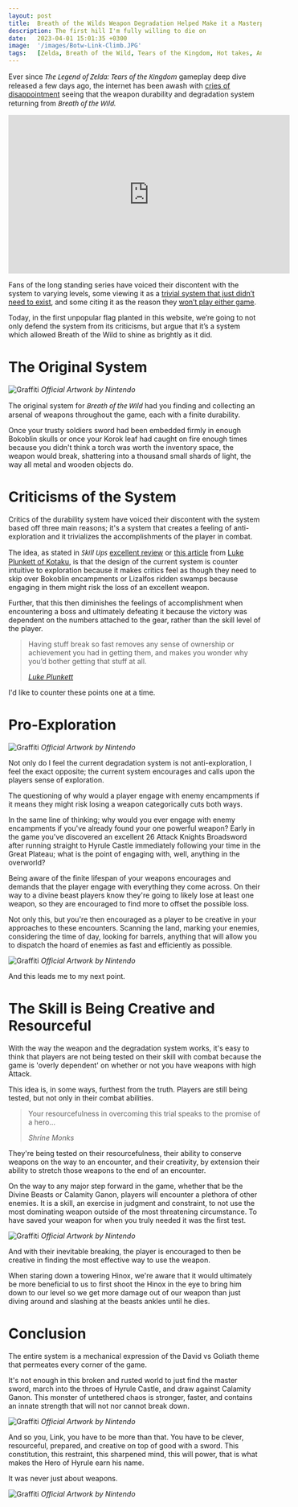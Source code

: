 ```yaml
---
layout: post
title:  Breath of the Wilds Weapon Degradation Helped Make it a Masterpiece
description: The first hill I'm fully willing to die on
date:   2023-04-01 15:01:35 +0300
image:  '/images/Botw-Link-Climb.JPG'
tags:   [Zelda, Breath of the Wild, Tears of the Kingdom, Hot takes, Analysis]
---
```

Ever since <em style="font-family: system-ui">The Legend of Zelda: Tears of the Kingdom</em> gameplay deep dive released a few days ago, the internet has been awash with [cries of disappointment](https://kotaku.com/zelda-tears-kingdom-weapon-break-fuse-degradation-botw-1850273218) seeing that the weapon durability and degradation system returning from <em style="font-family: system-ui">Breath of the Wild.</em> 

<iframe width="560" height="315" src="https://www.youtube.com/embed/a6qna-ZCbxA" title="YouTube video player" frameborder="0" allow="accelerometer; autoplay; clipboard-write; encrypted-media; gyroscope; picture-in-picture; web-share" allowfullscreen></iframe>

Fans of the long standing series have voiced their discontent with the system to varying levels, some viewing it as a [trivial system that just didn’t need to exist](https://www.reddit.com/r/CharacterRant/comments/10ilqgb/loweffort_sunday_no_the_weapon_durability_in/?utm_source=share&utm_medium=web2x&context=3), and some citing it as the reason they [won’t play either game](https://www.reddit.com/r/Games/comments/124pp0j/comment/je0ui2u/?utm_source=share&utm_medium=web2x&context=3). 

Today, in the first unpopular flag planted in this website, we’re going to not only defend the system from its criticisms, but argue that it’s a system which allowed Breath of the Wild to shine as brightly as it did. 

# The Original System

![Graffiti]({{site.baseurl}}/images/Link-Zelda-Field.JPG)
*Official Artwork by Nintendo*

The original system for <em style="font-family: system-ui">Breath of the Wild</em> had you finding and collecting an arsenal of weapons throughout the game, each with a finite durability.

Once your trusty soldiers sword had been embedded firmly in enough Bokoblin skulls or once your Korok leaf had caught on fire enough times because you didn't think a torch was worth the inventory space, the weapon would break, shattering into a thousand small shards of light, the way all metal and wooden objects do.

# Criticisms of the System

Critics of the durability system have voiced their discontent with the system based off three main reasons; it's a system that creates a feeling of anti-exploration and it trivializes the accomplishments of the player in combat.

The idea, as stated in <em style="font-family: system-ui">Skill Ups</em> [excellent review](https://youtu.be/vZd3Qh32jUo) or [this article](https://kotaku.com/zeldas-sword-breakage-is-some-bullshit-1793139670) from [Luke Plunkett of Kotaku](https://kotaku.com/author/lukeplunkett), is that the design of the current system is counter intuitive to exploration because it makes critics feel as though they need to skip over Bokoblin encampments or Lizalfos ridden swamps because engaging in them might risk the loss of an excellent weapon.

Further, that this then diminishes the feelings of accomplishment when encountering a boss and ultimately defeating it because the victory was dependent on the numbers attached to the gear, rather than the skill level of the player.

>Having stuff break so fast removes any sense of ownership or achievement you had in getting them, and makes you wonder why you’d bother getting that stuff at all.
>
> <cite>[Luke Plunkett](https://kotaku.com/author/lukeplunkett)</cite>


I'd like to counter these points one at a time.

# Pro-Exploration

![Graffiti]({{site.baseurl}}/images/Totk-Link-Cliff.JPG)
*Official Artwork by Nintendo*


Not only do I feel the current degradation system is not anti-exploration, I feel the exact opposite; the current system encourages and calls upon the players sense of exploration.

The questioning of why would a player engage with enemy encampments if it means they might risk losing a weapon categorically cuts both ways. 

In the same line of thinking; why would you ever engage with enemy encampments if you've already found your one powerful weapon? Early in the game you've discovered an excellent 26 Attack Knights Broadsword after running straight to Hyrule Castle immediately following your time in the Great Plateau; what is the point of engaging with, well, anything in the overworld?

Being aware of the finite lifespan of your weapons encourages and demands that the player engage with everything they come across. On their way to a divine beast players know they're going to likely lose at least one weapon, so they are encouraged to find more to offset the possible loss.

Not only this, but you're then encouraged as a player to be creative in your approaches to these encounters. Scanning the land, marking your enemies, considering the time of day, looking for barrels, anything that will allow you to dispatch the hoard of enemies as fast and efficiently as possible.

![Graffiti]({{site.baseurl}}/images/Botw-Link-Camp.JPG)
*Official Artwork by Nintendo*

And this leads me to my next point.

# The Skill is Being Creative and Resourceful

With the way the weapon and the degradation system works, it's easy to think that players are not being tested on their skill with combat because the game is 'overly dependent' on whether or not you have weapons with high Attack.

This idea is, in some ways, furthest from the truth. Players are still being tested, but not only in their combat abilities. 

>Your resourcefulness in overcoming this trial speaks to the promise of a hero...
>
> <cite>Shrine Monks</cite>

They're being tested on their resourcefulness, their ability to conserve weapons on the way to an encounter, and their creativity, by extension their ability to stretch those weapons to the end of an encounter.

On the way to any major step forward in the game, whether that be the Divine Beasts or Calamity Ganon, players will encounter a plethora of other enemies. It is a skill, an exercise in judgment and constraint, to not use the most dominating weapon outside of the most threatening circumstance. To have saved your weapon for when you truly needed it was the first test.

![Graffiti]({{site.baseurl}}/images/Botw-Link-Lynel.JPG)
*Official Artwork by Nintendo*

And with their inevitable breaking, the player is encouraged to then be creative in finding the most effective way to use the weapon. 

When staring down a towering Hinox, we're aware that it would ultimately be more beneficial to us to first shoot the Hinox in the eye to bring him down to our level so we get more damage out of our weapon than just diving around and slashing at the beasts ankles until he dies.

# Conclusion

The entire system is a mechanical expression of the David vs Goliath theme that permeates every corner of the game. 

It's not enough in this broken and rusted world to just find the master sword, march into the throes of Hyrule Castle, and draw against Calamity Ganon. This monster of untethered chaos is stronger, faster, and contains an innate strength that will not nor cannot break down.

![Graffiti]({{site.baseurl}}/images/Botw-Link-Divine.JPG)
*Official Artwork by Nintendo*

And so you, Link, you have to be more than that. You have to be clever, resourceful, prepared, and creative on top of good with a sword. This constitution, this restraint, this sharpened mind, this will power, that is what makes the Hero of Hyrule earn his name. 

It was never just about weapons.


![Graffiti]({{site.baseurl}}/images/Link-Gazing-Hyrule.JPG)
*Official Artwork by Nintendo*